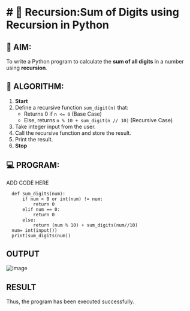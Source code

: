# # 🔁 Recursion:Sum of Digits using Recursion in Python

## 🎯 AIM:
To write a Python program to calculate the **sum of all digits** in a number using **recursion**.
## 🧠 ALGORITHM:

1. **Start**
2. Define a recursive function `sum_digit(n)` that:
   - Returns 0 if `n <= 0` (Base Case)
   - Else, returns `n % 10 + sum_digit(n // 10)` (Recursive Case)
3. Take integer input from the user.
4. Call the recursive function and store the result.
5. Print the result.
6. **Stop**

## 💻 PROGRAM:

ADD CODE HERE
```
  def sum_digits(num):
      if num < 0 or int(num) != num:
          return 0
      elif num == 0:
          return 0
      else:
          return (num % 10) + sum_digits(num//10)
  num= int(input())
  print(sum_digits(num))
```
## OUTPUT
![image](https://github.com/user-attachments/assets/3caee1a3-8400-4c5c-9907-f19ec1dc2741)

## RESULT
Thus, the program has been executed successfully.
